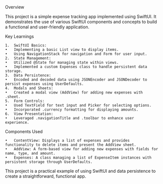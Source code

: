 Overview

This project is a simple expense tracking app implemented using SwiftUI. It demonstrates the use of various SwiftUI components and concepts to build a functional and user-friendly application.

Key Learnings

	1.	SwiftUI Basics:
	•	Implementing a basic List view to display items.
	•	Using NavigationStack for navigation and Form for user input.
	2.	State Management:
	•	Utilized @State for managing state within views.
	•	Implemented a custom Expenses class to handle persistent data storage.
	3.	Data Persistence:
	•	Encoded and decoded data using JSONEncoder and JSONDecoder to persist expenses using UserDefaults.
	4.	Modals and Sheets:
	•	Created a modal view (AddView) for adding new expenses with .sheet.
	5.	Form Controls:
	•	Used TextField for text input and Picker for selecting options.
	•	Incorporated .currency formatting for displaying amounts.
	6.	View Presentation:
	•	Leveraged .navigationTitle and .toolbar to enhance user experience.

Components Used

	•	ContentView: Displays a list of expenses and provides functionality to delete items and present the AddView sheet.
	•	AddView: A form-based view for adding new expenses with fields for name, type, and amount.
	•	Expenses: A class managing a list of ExpenseItem instances with persistent storage through UserDefaults.

This project is a practical example of using SwiftUI and data persistence to create a straightforward, functional app.
